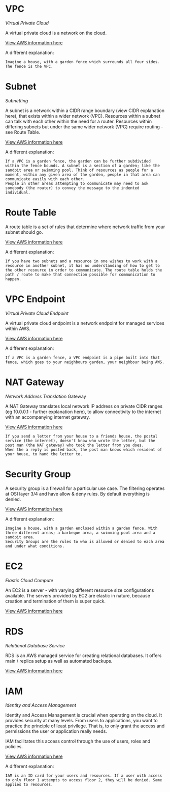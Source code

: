 # VPC
*Virtual Private Cloud*

A virtual private cloud is a network on the cloud. 

[View AWS information here](https://docs.aws.amazon.com/vpc/latest/userguide/what-is-amazon-vpc.html)

A different explanation: 
```
Imagine a house, with a garden fence which surrounds all four sides. The fence is the VPC.
```

# Subnet
*Subnetting*

A subnet is a network within a CIDR range boundary (view CIDR explanation here), that exists within a wider network (VPC).
Resources within a subnet can talk with each other within the need for a router.
Resources within differing subnets but under the same wider network (VPC) require routing - see Route Table.

[View AWS information here](https://docs.aws.amazon.com/vpc/latest/userguide/configure-subnets.html)

A different explanation:
```
If a VPC is a garden fence, the garden can be further subdivided within the fence bounds. A subnet is a section of a garden; like the sandpit area or swimming pool. Think of resources as people for a moment, within any given area of the garden, people in that area can communicate easily with each other.
People in other areas attempting to communicate may need to ask somebody (the router) to convey the message to the indented individual.
```

# Route Table

A route table is a set of rules that determine where network traffic from your subnet should go.

[View AWS information here](https://docs.aws.amazon.com/vpc/latest/userguide/VPC_Route_Tables.html#RouteTables)

A different explanation:
```
If you have two subnets and a resource in one wishes to work with a resource in another subnet, it has no understanding of how to get to the other resource in order to communicate. The route table holds the path / route to make that connection possible for communication to happen.
```

# VPC Endpoint
*Virtual Private Cloud Endpoint*

A virtual private cloud endpoint is a network endpoint for managed services within AWS. 

[View AWS information here](https://docs.aws.amazon.com/vpc/latest/privatelink/concepts.html?ref=wellarchitected)

A different explanation:
```
If a VPC is a garden fence, a VPC endpoint is a pipe built into that fence, which goes to your neighbours garden, your neighbour being AWS.
```

# NAT Gateway
*Network Address Translation* Gateway

A NAT Gateway translates local network IP address on private CIDR ranges (eg 10.0.0.1 - further explanation here), to allow connectivity to the internet with an accompanying internet gateway. 

[View AWS information here](https://docs.aws.amazon.com/vpc/latest/userguide/vpc-nat-gateway.html)

```
If you send a letter from your house to a friends house, the postal service (the internet), doesn't know who wrote the letter, but the post man (the NAT gateway) who took the letter from you does.
When the a reply is posted back, the post man knows which resident of your house, to hand the letter to.
```

# Security Group

A security group is a firewall for a particular use case. The filtering operates at OSI layer 3/4 and have allow & deny rules. By default everything is denied. 

[View AWS information here](https://docs.aws.amazon.com/vpc/latest/userguide/VPC_SecurityGroups.html)

A different explanation:
```
Imagine a house, with a garden enclosed within a garden fence. With three different areas; a barbeque area, a swimming pool area and a sandpit area.
Security Groups are the rules to who is allowed or denied to each area and under what conditions.
```

# EC2
*Elastic Cloud Compute*

An EC2 is a server - with varying different resource size configurations available.
The servers provided by EC2 are elastic in nature, because creation and termination of them is super quick.

[View AWS information here](https://docs.aws.amazon.com/AWSEC2/latest/UserGuide/concepts.html)

# RDS
*Relational Database Service*

RDS is an AWS managed service for creating relational databases. It offers main / replica setup as well as automated backups. 

[View AWS information here](https://docs.aws.amazon.com/AmazonRDS/latest/UserGuide/Welcome.html)

# IAM
*Identity and Access Management*

Identity and Access Management is crucial when operating on the cloud. It provides security at many levels.
From users to applications, you want to practice the principle of least privilege. That is, to only grant the access and permissions the user or application really needs.

IAM facilitates this access control through the use of users, roles and policies.

[View AWS information here](https://docs.aws.amazon.com/IAM/latest/UserGuide/introduction.html)

A different explanation:
```
IAM is an ID card for your users and resources. If a user with access to only floor 1 attempts to access floor 2, they will be denied. Same applies to resources.
```
